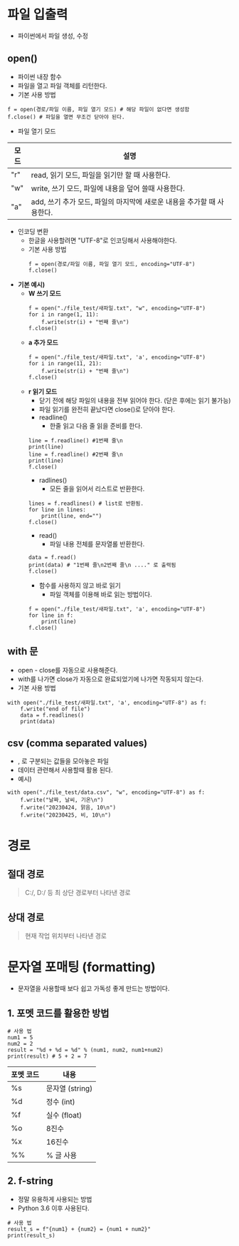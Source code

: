 # 파일 입출력
- 파이썬에서 파일 생성, 수정

## open()
- 파이썬 내장 함수
- 파일을 열고 파일 객체를 리턴한다.
- 기본 사용 방법
```
f = open(경로/파일 이름, 파일 열기 모드) # 해당 파일이 없다면 생성함
f.close() # 파일을 열면 무조건 닫아야 된다.
```
- 파일 열기 모드

모드 | 설명
----|----
"r" | read, 읽기 모드, 파일을 읽기만 할 때 사용한다.
"w" | write, 쓰기 모드, 파일에 내용을 덮어 쓸때 사용한다.
"a" | add, 쓰기 추가 모드, 파일의 마지막에 새로운 내용을 추가할 때 사용한다.

- 인코딩 변환
  - 한글을 사용할려면 "UTF-8"로 인코딩해서 사용해야한다.
  - 기본 사용 방법
    ```
    f = open(경로/파일 이름, 파일 열기 모드, encoding="UTF-8")
    f.close()
    ```
- **기본 예시)**
  - **W 쓰기 모드**
    ```
    f = open("./file_test/새파일.txt", "w", encoding="UTF-8")
    for i in range(1, 11):
        f.write(str(i) + "번째 줄\n")
    f.close()
    ```
  - **a 추가 모드**
    ```
    f = open("./file_test/새파일.txt", 'a', encoding="UTF-8")
    for i in range(11, 21):
        f.write(str(i) + "번째 줄\n") 
    f.close()
    ```
  - **r 읽기 모드**
    - 닫기 전에 해당 파일의 내용을 전부 읽어야 한다. (닫은 후에는 읽기 불가능)
    - 파일 읽기를 완전히 끝났다면 close()로 닫아야 한다.
    - readline()
      - 한줄 읽고 다음 줄 읽을 준비를 한다.
    ```
    line = f.readline() #1번째 줄\n
    print(line)
    line = f.readline() #2번째 줄\n
    print(line)
    f.close()
    ```
    - radlines()
      - 모든 줄을 읽어서 리스트로 반환한다.
    ```
    lines = f.readlines() # list로 반환됨.
    for line in lines:
        print(line, end="")
    f.close()
    ```
    - read()
      - 파일 내용 전체를 문자열롤 반환한다.
    ```
    data = f.read()
    print(data) # "1번째 줄\n2번째 줄\n ...." 로 출력됨
    f.close()
    ```
    - 함수를 사용하지 않고 바로 읽기
      - 파일 객체를 이용해 바로 읽는 방법이다.
    ```
    f = open("./file_test/새파일.txt", 'a', encoding="UTF-8")
    for line in f:
        print(line)
    f.close()
    ```
## with 문
- open - close를 자동으로 사용해준다.
- with를 나가면 close가 자동으로 완료되었기에 나가면 작동되지 않는다.
- 기본 사용 방법
```
with open("./file_test/새파일.txt", 'a', encoding="UTF-8") as f:
    f.write("end of file")
    data = f.readlines()
    print(data)
```

## csv (comma separated values)
 - , 로 구분되는 값들을 모아놓은 파일
 - 데이터 관련해서 사용할때 활용 된다.
 - 예시)
```
with open("./file_test/data.csv", "w", encoding="UTF-8") as f:
    f.write("날짜, 날씨, 기온\n")
    f.write("20230424, 맑음, 10\n")
    f.write("20230425, 비, 10\n")
```

# 경로
## 절대 경로
> C:/, D:/ 등 최 상단 경로부터 나타낸 경로
## 상대 경로
> 현재 작업 위치부터 나타낸 경로


# 문자열 포매팅 (formatting)
- 문자열을 사용할때 보다 쉽고 가독성 좋게 만드는 방법이다.
## 1. 포멧 코드를 활용한 방법
```
# 사용 법
num1 = 5
num2 = 2
result = "%d + %d = %d" % (num1, num2, num1+num2)
print(result) # 5 + 2 = 7
```
포멧 코드 | 내용
--------|---
%s | 문자열 (string)
%d | 정수 (int)
%f | 실수 (float)
%o | 8진수
%x | 16진수
%% | % 글 사용

## 2. f-string
- 정말 유용하게 사용되는 방법
- Python 3.6 이후 사용된다.
```
# 사용 법
result_s = f"{num1} + {num2} = {num1 + num2}"
print(result_s)
```